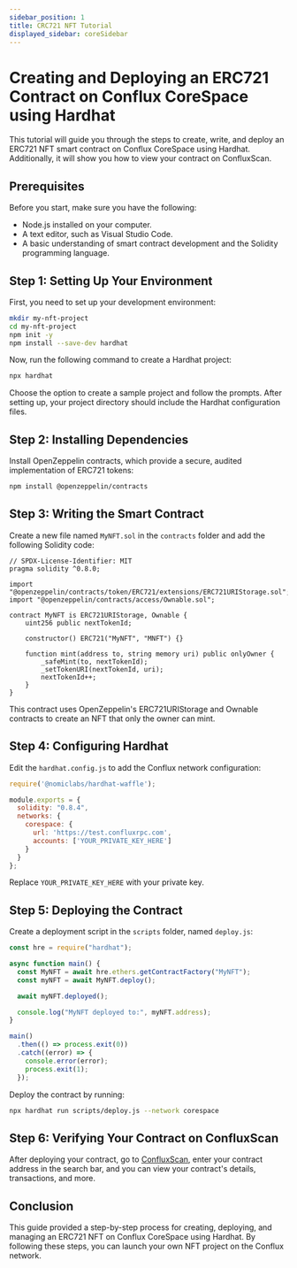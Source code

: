 ```yaml
---
sidebar_position: 1
title: CRC721 NFT Tutorial
displayed_sidebar: coreSidebar
---
```


# Creating and Deploying an ERC721 Contract on Conflux CoreSpace using Hardhat

This tutorial will guide you through the steps to create, write, and deploy an ERC721 NFT smart contract on Conflux CoreSpace using Hardhat. Additionally, it will show you how to view your contract on ConfluxScan.

## Prerequisites

Before you start, make sure you have the following:
- Node.js installed on your computer.
- A text editor, such as Visual Studio Code.
- A basic understanding of smart contract development and the Solidity programming language.

## Step 1: Setting Up Your Environment

First, you need to set up your development environment:
```bash
mkdir my-nft-project
cd my-nft-project
npm init -y
npm install --save-dev hardhat
```

Now, run the following command to create a Hardhat project:
```bash
npx hardhat
```
Choose the option to create a sample project and follow the prompts. After setting up, your project directory should include the Hardhat configuration files.

## Step 2: Installing Dependencies

Install OpenZeppelin contracts, which provide a secure, audited implementation of ERC721 tokens:
```bash
npm install @openzeppelin/contracts
```

## Step 3: Writing the Smart Contract

Create a new file named `MyNFT.sol` in the `contracts` folder and add the following Solidity code:

```solidity
// SPDX-License-Identifier: MIT
pragma solidity ^0.8.0;

import "@openzeppelin/contracts/token/ERC721/extensions/ERC721URIStorage.sol";
import "@openzeppelin/contracts/access/Ownable.sol";

contract MyNFT is ERC721URIStorage, Ownable {
    uint256 public nextTokenId;

    constructor() ERC721("MyNFT", "MNFT") {}

    function mint(address to, string memory uri) public onlyOwner {
        _safeMint(to, nextTokenId);
        _setTokenURI(nextTokenId, uri);
        nextTokenId++;
    }
}
```
This contract uses OpenZeppelin's ERC721URIStorage and Ownable contracts to create an NFT that only the owner can mint.

## Step 4: Configuring Hardhat

Edit the `hardhat.config.js` to add the Conflux network configuration:

```javascript
require('@nomiclabs/hardhat-waffle');

module.exports = {
  solidity: "0.8.4",
  networks: {
    corespace: {
      url: 'https://test.confluxrpc.com',
      accounts: ['YOUR_PRIVATE_KEY_HERE']
    }
  }
};
```
Replace `YOUR_PRIVATE_KEY_HERE` with your private key.

## Step 5: Deploying the Contract

Create a deployment script in the `scripts` folder, named `deploy.js`:

```javascript
const hre = require("hardhat");

async function main() {
  const MyNFT = await hre.ethers.getContractFactory("MyNFT");
  const myNFT = await MyNFT.deploy();

  await myNFT.deployed();

  console.log("MyNFT deployed to:", myNFT.address);
}

main()
  .then(() => process.exit(0))
  .catch((error) => {
    console.error(error);
    process.exit(1);
  });
```

Deploy the contract by running:
```bash
npx hardhat run scripts/deploy.js --network corespace
```

## Step 6: Verifying Your Contract on ConfluxScan

After deploying your contract, go to [ConfluxScan](https://confluxscan.io/), enter your contract address in the search bar, and you can view your contract's details, transactions, and more.

## Conclusion

This guide provided a step-by-step process for creating, deploying, and managing an ERC721 NFT on Conflux CoreSpace using Hardhat. By following these steps, you can launch your own NFT project on the Conflux network.
